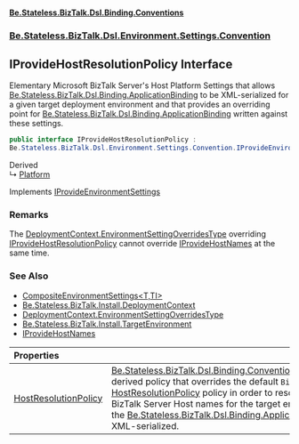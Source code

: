 #### [Be.Stateless.BizTalk.Dsl.Binding.Conventions](README.md 'README')
### [Be.Stateless.BizTalk.Dsl.Environment.Settings.Convention](Be.Stateless.BizTalk.Dsl.Environment.Settings.Convention.md 'Be.Stateless.BizTalk.Dsl.Environment.Settings.Convention')

## IProvideHostResolutionPolicy Interface

Elementary Microsoft BizTalk Server's Host Platform Settings that allows [Be.Stateless.BizTalk.Dsl.Binding.ApplicationBinding](https://docs.microsoft.com/en-us/dotnet/api/Be.Stateless.BizTalk.Dsl.Binding.ApplicationBinding 'Be.Stateless.BizTalk.Dsl.Binding.ApplicationBinding') to be
XML-serialized for a given target deployment environment and that provides an overriding point for [Be.Stateless.BizTalk.Dsl.Binding.ApplicationBinding](https://docs.microsoft.com/en-us/dotnet/api/Be.Stateless.BizTalk.Dsl.Binding.ApplicationBinding 'Be.Stateless.BizTalk.Dsl.Binding.ApplicationBinding') written against these settings.

```csharp
public interface IProvideHostResolutionPolicy :
Be.Stateless.BizTalk.Dsl.Environment.Settings.Convention.IProvideEnvironmentSettings
```

Derived  
&#8627; [Platform](Platform.md 'Be.Stateless.BizTalk.Factory.Platform')

Implements [IProvideEnvironmentSettings](IProvideEnvironmentSettings.md 'Be.Stateless.BizTalk.Dsl.Environment.Settings.Convention.IProvideEnvironmentSettings')

### Remarks
The [DeploymentContext.EnvironmentSettingOverridesType](https://docs.microsoft.com/en-us/dotnet/api/Be.Stateless.BizTalk.Install.DeploymentContext.EnvironmentSettingOverridesType 'Be.Stateless.BizTalk.Install.DeploymentContext.EnvironmentSettingOverridesType')
overriding [IProvideHostResolutionPolicy](IProvideHostResolutionPolicy.md 'Be.Stateless.BizTalk.Dsl.Environment.Settings.Convention.IProvideHostResolutionPolicy') cannot override [IProvideHostNames](IProvideHostNames.md 'Be.Stateless.BizTalk.Dsl.Environment.Settings.Convention.IProvideHostNames') at the same time.

### See Also
- [CompositeEnvironmentSettings&lt;T,TI&gt;](CompositeEnvironmentSettings_T,TI_.md 'Be.Stateless.BizTalk.Dsl.Environment.Settings.Convention.CompositeEnvironmentSettings<T,TI>')
- [Be.Stateless.BizTalk.Install.DeploymentContext](https://docs.microsoft.com/en-us/dotnet/api/Be.Stateless.BizTalk.Install.DeploymentContext 'Be.Stateless.BizTalk.Install.DeploymentContext')
- [DeploymentContext.EnvironmentSettingOverridesType](https://docs.microsoft.com/en-us/dotnet/api/Be.Stateless.BizTalk.Install.DeploymentContext.EnvironmentSettingOverridesType 'Be.Stateless.BizTalk.Install.DeploymentContext.EnvironmentSettingOverridesType')
- [Be.Stateless.BizTalk.Install.TargetEnvironment](https://docs.microsoft.com/en-us/dotnet/api/Be.Stateless.BizTalk.Install.TargetEnvironment 'Be.Stateless.BizTalk.Install.TargetEnvironment')
- [IProvideHostNames](IProvideHostNames.md 'Be.Stateless.BizTalk.Dsl.Environment.Settings.Convention.IProvideHostNames')

| Properties | |
| :--- | :--- |
| [HostResolutionPolicy](IProvideHostResolutionPolicy.HostResolutionPolicy.md 'Be.Stateless.BizTalk.Dsl.Environment.Settings.Convention.IProvideHostResolutionPolicy.HostResolutionPolicy') | [Be.Stateless.BizTalk.Dsl.Binding.Convention.HostResolutionPolicy](https://docs.microsoft.com/en-us/dotnet/api/Be.Stateless.BizTalk.Dsl.Binding.Convention.HostResolutionPolicy 'Be.Stateless.BizTalk.Dsl.Binding.Convention.HostResolutionPolicy')-derived policy that overrides the             default `BizTalk.Factory`'s [HostResolutionPolicy](HostResolutionPolicy.md 'Be.Stateless.BizTalk.Factory.Convention.HostResolutionPolicy') policy in             order to resolve the Microsoft BizTalk Server Host names for the target environment for which the [Be.Stateless.BizTalk.Dsl.Binding.ApplicationBinding](https://docs.microsoft.com/en-us/dotnet/api/Be.Stateless.BizTalk.Dsl.Binding.ApplicationBinding 'Be.Stateless.BizTalk.Dsl.Binding.ApplicationBinding') is being XML-serialized. |
